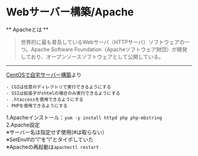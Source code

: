 # Webサーバー構築/Apache
** Apacheとは **  
> 世界的に最も普及しているWebサーバ（HTTPサーバ）ソフトウェアの一つ。Apache Software Foundation（Apacheソフトウェア財団）が開発しており、オープンソースソフトウェアとして公開している。

***

[CentOSで自宅サーバー構築](https://centossrv.com/apache.shtml)より  
``` 
- CGIは任意のディレクトリで実行できるようにする  
- SSIは拡張子がshtmlの場合のみ実行できるようにする  
- .htaccessを使用できるようにする  
- PHPを使用できるようにする  
```

1.Apacheインストール：`yum -y install httpd php php-mbstring`  
2.Apache設定  
※サーバー名は指定せず使用(#は取らない）  
※SetEnvIfの"I"を"l"とタイポしていた  
※Apacheの再起動は`apachectl restart`  
